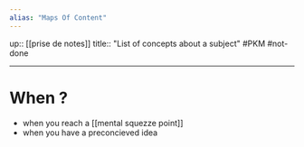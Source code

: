 ```yaml
---
alias: "Maps Of Content"
---
```

up:: [[prise de notes]]
title:: "List of concepts about a subject"
#PKM #not-done

----

# When ?
 - when you reach a [[mental squezze point]]
 - when you have a preconcieved idea
